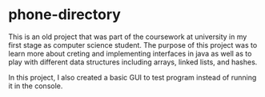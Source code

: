 # phone-directory
This is an old project that was part of the coursework at university in my first stage as computer science student.
The purpose of this project was to learn more about creting and implementing interfaces in java as well as to play with
different data structures including arrays, linked lists, and hashes.

In this project, I also created a basic GUI to test program instead of running it in the console.
